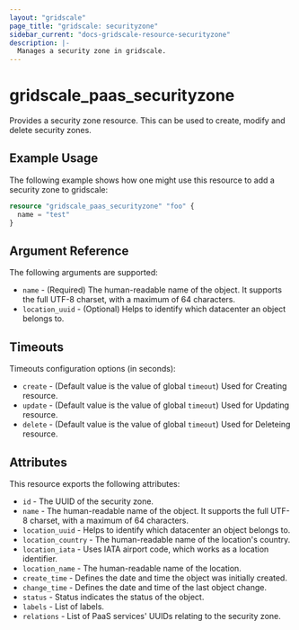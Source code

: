```yaml
---
layout: "gridscale"
page_title: "gridscale: securityzone"
sidebar_current: "docs-gridscale-resource-securityzone"
description: |-
  Manages a security zone in gridscale.
---
```


# gridscale_paas_securityzone

Provides a security zone resource. This can be used to create, modify and delete security zones. 

## Example Usage

The following example shows how one might use this resource to add a security zone to gridscale:

```terraform
resource "gridscale_paas_securityzone" "foo" {
  name = "test"
}
```

## Argument Reference

The following arguments are supported:

* `name` - (Required) The human-readable name of the object. It supports the full UTF-8 charset, with a maximum of 64 characters.
* `location_uuid` - (Optional) Helps to identify which datacenter an object belongs to.

## Timeouts

Timeouts configuration options (in seconds):

* `create` - (Default value is the value of global `timeout`) Used for Creating resource.
* `update` - (Default value is the value of global `timeout`) Used for Updating resource.
* `delete` - (Default value is the value of global `timeout`) Used for Deleteing resource.

## Attributes

This resource exports the following attributes:

* `id` - The UUID of the security zone.
* `name` - The human-readable name of the object. It supports the full UTF-8 charset, with a maximum of 64 characters.
* `location_uuid` - Helps to identify which datacenter an object belongs to.
* `location_country` - The human-readable name of the location's country.
* `location_iata` - Uses IATA airport code, which works as a location identifier.
* `location_name` - The human-readable name of the location.
* `create_time` - Defines the date and time the object was initially created.
* `change_time` - Defines the date and time of the last object change.
* `status` - Status indicates the status of the object.
* `labels` - List of labels.
* `relations` - List of PaaS services' UUIDs relating to the security zone.